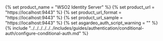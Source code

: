 {% set product_name = "WSO2 Identity Server" %}
{% set product_url = "https://localhost:9443" %}
{% set product_url_format = "https://localhost:9443" %}
{% set product_url_sample = "https://localhost:9443" %}
{% set asgardeo_auth_script_warning = "" %}
{% include "../../../../../../includes/guides/authentication/conditional-auth/configure-conditional-auth.md" %}